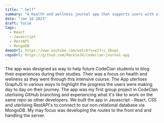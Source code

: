 ```yaml
---
title: ".Self"
summary: "A health and wellness journal app that supports users with statistics and guidance"
date: "Jan 16 2023"
draft: false
tags:
  - React
  - Javascript
  - RestAPI
  - MongoDB
demoUrl: https://www.youtube.com/watch?v=e27rc_Zbops
repoUrl: https://github.com/MackieJG/codeclan-journal-app
---
```


The app was designed as way to help future CodeClan students to blog their experiences during their studies. Their was a focus on health and wellness as they went through this intensive course. The App uterlises GraphJS in various ways to highlight the progress the users were making day to day on their journey. The app was my first group project in CodeClan uterlising GitHub branching and experiencing what it's like to work on the same repo as other developers. We built the app in Javascript - React, CSS and uterlising RestAPI's to connect to our non-relational database via MongoDB. My may focus was developing the routes to the front end and handling the server.
